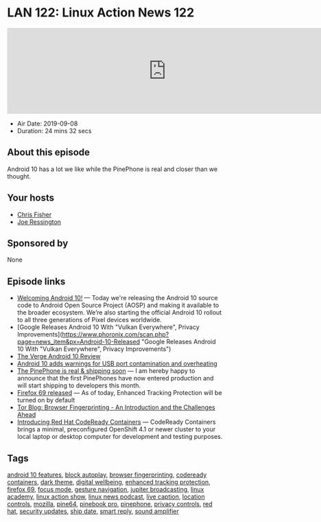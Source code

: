 # LAN 122: Linux Action News 122

<iframe src="https://player.fireside.fm/v2/DAcK9LdX+e6752XGk?theme=dark" width="740" height="200" frameborder="0" scrolling="no"></iframe>

* Air Date: 2019-09-08
* Duration: 24 mins 32 secs

## About this episode

Android 10 has a lot we like while the PinePhone is real and closer than we thought.

## Your hosts
* [Chris Fisher](https://linuxactionnews.com/hosts/chris)
* [Joe Ressington](https://linuxactionnews.com/hosts/joe)

## Sponsored by

None



## Episode links

  * [Welcoming Android 10!](https://android-developers.googleblog.com/2019/09/welcoming-android-10.html "Welcoming Android 10!") — Today we're releasing the Android 10 source code to Android Open Source Project (AOSP) and making it available to the broader ecosystem. We’re also starting the official Android 10 rollout to all three generations of Pixel devices worldwide. 
  * [Google Releases Android 10 With "Vulkan Everywhere", Privacy Improvements](https://www.phoronix.com/scan.php?page=news_item&px=Android-10-Released "Google Releases Android 10 With "Vulkan Everywhere", Privacy Improvements")
  * [The Verge Android 10 Review](https://www.theverge.com/2019/9/4/20848251/android-10-review-dark-theme-focus-mode-gestures "The Verge Android 10 Review")
  * [Android 10 adds warnings for USB port contamination and overheating](https://www.xda-developers.com/android-10-usb-contaminant-overheating-warning/ "Android 10 adds warnings for USB port contamination and overheating")
  * [The PinePhone is real & shipping soon](https://www.pine64.org/2019/09/05/september-update-the-pinephone-is-real-shipping-soon/ "The PinePhone is real & shipping soon") — I am hereby happy to announce that the first PinePhones have now entered production and will start shipping to developers this month.
  * [Firefox 69 released](https://www.mozilla.org/en-US/firefox/69.0/releasenotes/ "Firefox 69 released") — As of today, Enhanced Tracking Protection will be turned on by default
  * [Tor Blog: Browser Fingerprinting - An Introduction and the Challenges Ahead](https://blog.torproject.org/browser-fingerprinting-introduction-and-challenges-ahead "Tor Blog: Browser Fingerprinting - An Introduction and the Challenges Ahead")
  * [Introducing Red Hat CodeReady Containers](https://developers.redhat.com/blog/2019/09/05/red-hat-openshift-4-on-your-laptop-introducing-red-hat-codeready-containers/ "Introducing Red Hat CodeReady Containers") — CodeReady Containers brings a minimal, preconfigured OpenShift 4.1 or newer cluster to your local laptop or desktop computer for development and testing purposes. 



## Tags

[android 10 features](https://linuxactionnews.com/tags/android%2010%20features), [block autoplay](https://linuxactionnews.com/tags/block%20autoplay), [browser fingerprinting](https://linuxactionnews.com/tags/browser%20fingerprinting), [codeready containers](https://linuxactionnews.com/tags/codeready%20containers), [dark theme](https://linuxactionnews.com/tags/dark%20theme), [digital wellbeing](https://linuxactionnews.com/tags/digital%20wellbeing), [enhanced tracking protection](https://linuxactionnews.com/tags/enhanced%20tracking%20protection), [firefox 69](https://linuxactionnews.com/tags/firefox%2069), [focus mode](https://linuxactionnews.com/tags/focus%20mode), [gesture navigation](https://linuxactionnews.com/tags/gesture%20navigation), [jupiter broadcasting](https://linuxactionnews.com/tags/jupiter%20broadcasting), [linux academy](https://linuxactionnews.com/tags/linux%20academy), [linux action show](https://linuxactionnews.com/tags/linux%20action%20show), [linux news podcast](https://linuxactionnews.com/tags/linux%20news%20podcast), [live caption](https://linuxactionnews.com/tags/live%20caption), [location controls](https://linuxactionnews.com/tags/location%20controls), [mozilla](https://linuxactionnews.com/tags/mozilla), [pine64](https://linuxactionnews.com/tags/pine64), [pinebook pro](https://linuxactionnews.com/tags/pinebook%20pro), [pinephone](https://linuxactionnews.com/tags/pinephone), [privacy controls](https://linuxactionnews.com/tags/privacy%20controls), [red hat](https://linuxactionnews.com/tags/red%20hat), [security updates](https://linuxactionnews.com/tags/security%20updates), [ship date](https://linuxactionnews.com/tags/ship%20date), [smart reply](https://linuxactionnews.com/tags/smart%20reply), [sound amplifier](https://linuxactionnews.com/tags/sound%20amplifier)